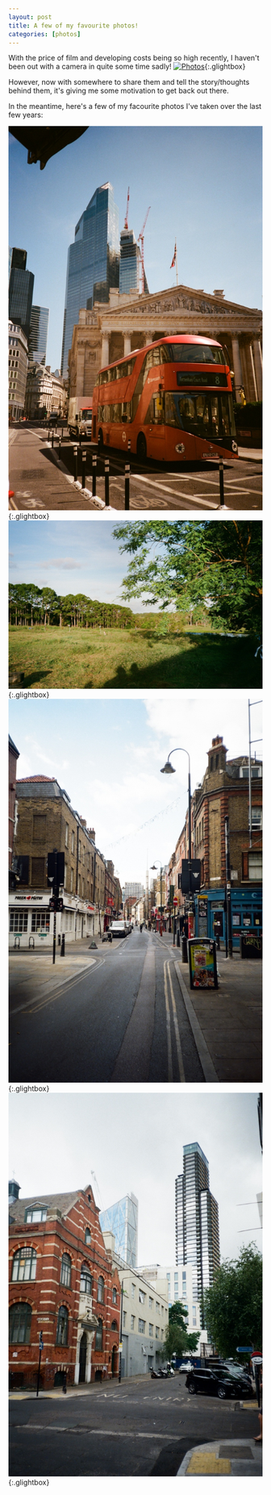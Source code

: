 ```yaml
---
layout: post
title: A few of my favourite photos!
categories: [photos]
---
```



With the price of film and developing costs being so high recently, I haven't been out with a camera in quite some time sadly!
[![Photos](/assets/image/Wheel.jpeg)](/assets/image/Wheel.jpeg){:.glightbox}
<!--more-->
However, now with somewhere to share them and tell the story/thoughts behind them, it's giving me some motivation to get back out there.

In the meantime, here's a few of my facourite photos I've taken over the last few years:

[![Photos](/assets/image/Bank.jpg)](/assets/image/Bank.jpg){:.glightbox}
[![Photos](/assets/image/Wallaby.jpg)](/assets/image/Wallaby.jpg){:.glightbox}
[![Photos](/assets/image/BrickLane.jpeg)](/assets/image/BrickLane.jpeg){:.glightbox}
[![Photos](/assets/image/Clash.jpeg)](/assets/image/Clash.jpeg){:.glightbox}





